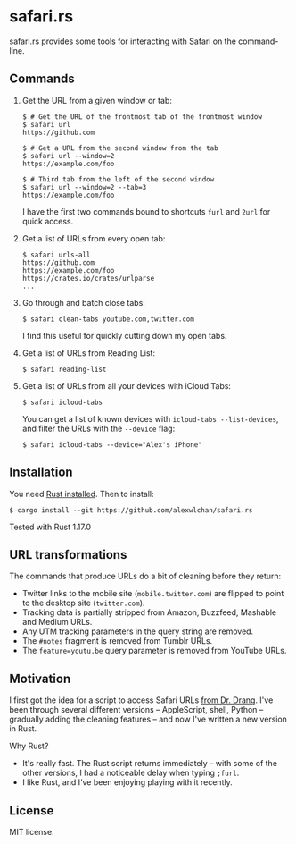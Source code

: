 # safari.rs

safari.rs provides some tools for interacting with Safari on the command-line.

## Commands

1.  Get the URL from a given window or tab:

    ```console
    $ # Get the URL of the frontmost tab of the frontmost window
    $ safari url
    https://github.com

    $ # Get a URL from the second window from the tab
    $ safari url --window=2
    https://example.com/foo

    $ # Third tab from the left of the second window
    $ safari url --window=2 --tab=3
    https://example.com/foo
    ```

    I have the first two commands bound to shortcuts `furl` and `2url` for quick access.

2.  Get a list of URLs from every open tab:

    ```console
    $ safari urls-all
    https://github.com
    https://example.com/foo
    https://crates.io/crates/urlparse
    ...
    ```

3.  Go through and batch close tabs:

    ```console
    $ safari clean-tabs youtube.com,twitter.com
    ```

    I find this useful for quickly cutting down my open tabs.

4.  Get a list of URLs from Reading List:

    ```console
    $ safari reading-list
    ```

5.  Get a list of URLs from all your devices with iCloud Tabs:

    ```console
    $ safari icloud-tabs
    ```

    You can get a list of known devices with `icloud-tabs --list-devices`, and filter the URLs with the `--device` flag:

    ```console
    $ safari icloud-tabs --device="Alex's iPhone"
    ```

## Installation

You need [Rust installed][rust].
Then to install:

```console
$ cargo install --git https://github.com/alexwlchan/safari.rs
```

Tested with Rust 1.17.0

[rust]: https://www.rust-lang.org/en-US/install.html

## URL transformations

The commands that produce URLs do a bit of cleaning before they return:

*   Twitter links to the mobile site (`mobile.twitter.com`) are flipped to
    point to the desktop site (`twitter.com`).
*   Tracking data is partially stripped from Amazon, Buzzfeed, Mashable and
    Medium URLs.
*   Any UTM tracking parameters in the query string are removed.
*   The `#notes` fragment is removed from Tumblr URLs.
*   The `feature=youtu.be` query parameter is removed from YouTube URLs.

## Motivation

I first got the idea for a script to access Safari URLs [from Dr. Drang][dr].
I've been through several different versions – AppleScript, shell, Python –
gradually adding the cleaning features – and now I've written a new
version in Rust.

Why Rust?

*   It's really fast.  The Rust script returns immediately – with some of
    the other versions, I had a noticeable delay when typing `;furl`.
*   I like Rust, and I’ve been enjoying playing with it recently.

[dr]: http://www.leancrew.com/all-this/2009/07/safari-tab-urls-via-textexpander/

## License

MIT license.
